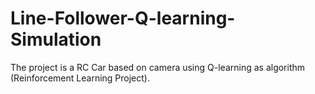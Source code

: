 # Line-Follower-Q-learning-Simulation
The project is a RC Car based on camera using Q-learning as algorithm (Reinforcement Learning Project).
